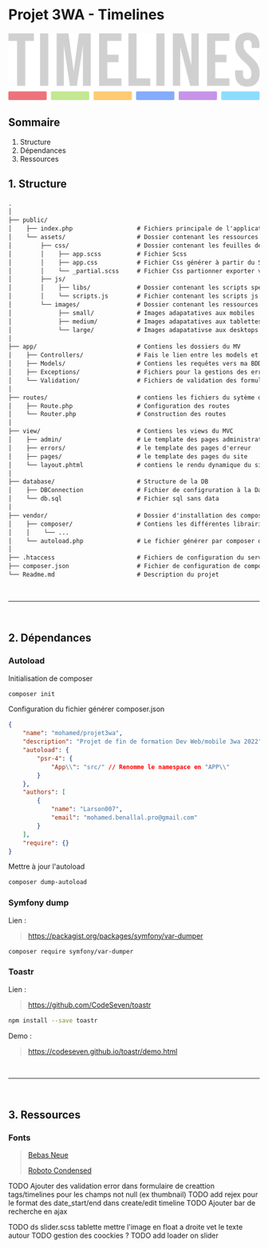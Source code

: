# Projet 3WA - Timelines

![Timelines](public/assets/images/logo.svg "logo Timelines")

## Sommaire

1. Structure
2. Dépendances
3. Ressources

## 1. Structure

````md
.
│
├── public/
│    ├── index.php                  # Fichiers principale de l'application qui gère les routes et le rendu
│    └── assets/                    # Dossier contenant les ressources Css/Js/images
│        ├── css/                   # Dossier contenant les feuilles de styles
│        │    ├── app.scss          # Fichier Scss
│        │    ├── app.css           # Fichier Css générer à partir du Scss
│        │    └── _partial.scss     # Fichier Css partionner exporter vers app.scss
│        ├── js/
│        │    ├── libs/             # Dossier contenant les scripts spécifiques exporté vers scripts.js
│        │    └── scripts.js        # Fichier contenant les scripts js principaux
│        └── images/                # Dossier contenant les ressources images/SVG/logo...
│             ├── small/            # Images adapatatives aux mobiles
│             ├── medium/           # Images adapatatives aux tablettes
│             └── large/            # Images adapatativse aux desktops
│
├── app/                            # Contiens les dossiers du MV
│    ├── Controllers/               # Fais le lien entre les models et le view
│    ├── Models/                    # Contiens les requêtes vers ma BDD
│    ├── Exceptions/                # Fichiers pour la gestions des erreur PHP
│    └── Validation/                # Fichiers de validation des formulaires PHP
│
├── routes/                         # contiens les fichiers du sytème de routes
│    ├── Route.php                  # Configuration des routes
│    └── Router.php                 # Construction des routes
│
├── view/                           # Contiens les views du MVC
│    ├── admin/                     # Le template des pages administrateur
│    ├── errors/                    # le template des pages d'erreur
│    ├── pages/                     # le template des pages du site
│    └── layout.phtml               # contiens le rendu dynamique du site (header/footer)
│
├── database/                       # Structure de la DB
│    ├── DBConnection               # Fichier de configruration à la Database
│    └── db.sql                     # Fichier sql sans data
│
├── vendor/                         # Dossier d'installation des composents de composer
│    ├── composer/                  # Contiens les différentes librairies intallé via composer
│    │    └── ...
│    └── autoload.php               # Le fichier générer par composer qui gére l'autoload
│
├── .htaccess                       # Fichiers de configuration du serveurs HTTP Apache
├── composer.json                   # Fichier de configuration de composer
└── Readme.md                       # Description du projet
````

&nbsp;

---

&nbsp;

## 2. Dépendances

### Autoload

Initialisation de composer

````bash
composer init
````

Configuration du fichier générer composer.json

````json
{
    "name": "mohamed/projet3wa",
    "description": "Projet de fin de formation Dev Web/mobile 3wa 2022",
    "autoload": {
        "psr-4": {
            "App\\": "src/" // Renomme le namespace en "APP\\"
        }
    },
    "authors": [
        {
            "name": "Larson007",
            "email": "mohamed.benallal.pro@gmail.com"
        }
    ],
    "require": {}
}
````

Mettre à jour l'autoload

````bash
composer dump-autoload
````

### Symfony dump

Lien :
> <https://packagist.org/packages/symfony/var-dumper>

````bash
composer require symfony/var-dumper
````

### Toastr

Lien :
> <https://github.com/CodeSeven/toastr>

````bash
npm install --save toastr
````

Demo :
> <https://codeseven.github.io/toastr/demo.html>

&nbsp;

---

&nbsp;

## 3. Ressources

### Fonts

> [Bebas Neue](https://fonts.google.com/specimen/Bebas+Neue?query=bebas#standard-styles)
>
> [Roboto Condensed](https://fonts.google.com/specimen/Roboto+Condensed?query=roboto+conden)

TODO Ajouter des validation error dans formulaire de creattion tags/timelines pour les champs not null (ex thumbnail)
TODO add rejex pour le format des date_start/end dans create/edit timeline
TODO Ajouter bar de recherche en ajax

TODO ds slider.scss tablette mettre l'image en float a droite vet le texte autour
TODO gestion des coockies ?
TODO add loader on slider
